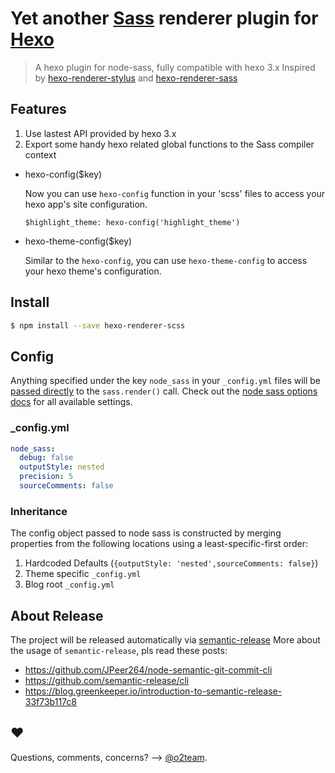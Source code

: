 Yet another [Sass] renderer plugin for [Hexo]
=================================

> A hexo plugin for node-sass, fully compatible with hexo 3.x
  Inspired by [hexo-renderer-stylus](https://github.com/hexojs/hexo-renderer-stylus) and [hexo-renderer-sass](https://github.com/knksmith57/hexo-renderer-sass)
  
## Features

1. Use lastest API provided by hexo 3.x
2. Export some handy hexo related global functions to the Sass compiler context

  - hexo-config($key)

    Now you can use `hexo-config` function in your 'scss' files to access your hexo app's site configuration.

    ```
    $highlight_theme: hexo-config('highlight_theme')
    ```

  - hexo-theme-config($key)

    Similar to the `hexo-config`, you can use `hexo-theme-config` to access your hexo theme's configuration.

## Install

```sh
$ npm install --save hexo-renderer-scss
```

## Config

Anything specified under the key `node_sass` in your `_config.yml` files will
be [passed directly] to the `sass.render()` call. Check out the [node sass options docs]
for all available settings.

### _config.yml

```yaml
node_sass:
  debug: false
  outputStyle: nested
  precision: 5
  sourceComments: false
```

### Inheritance

The config object passed to node sass is constructed by merging properties from
the following locations using a least-specific-first order:

1. Hardcoded Defaults (`{outputStyle: 'nested',sourceComments: false}`)
2. Theme specific `_config.yml`
3. Blog root `_config.yml`

## About Release

The project will be released automatically via [semantic-release]()
More about the usage of `semantic-release`, pls read these posts: 

- https://github.com/JPeer264/node-semantic-git-commit-cli
- https://github.com/semantic-release/cli
- https://blog.greenkeeper.io/introduction-to-semantic-release-33f73b117c8

## ♥︎

Questions, comments, concerns? --> [@o2team](https://twitter.com/o2circle).


[Hexo]:                   http://hexo.io
[Sass]:                   http://sass-lang.com/
[node-sass]:              https://github.com/andrew/node-sass
[passed directly]:        index.js:#L22
[node sass options docs]: https://github.com/sass/node-sass#options
[hexo-renderer-sass]:     https://github.com/knksmith57/hexo-renderer-sass
